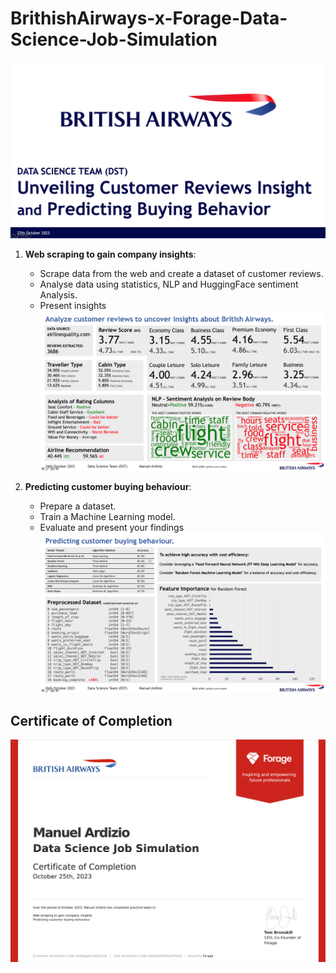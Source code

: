 # BrithishAirways-x-Forage-Data-Science-Job-Simulation

![Unveiling Customer Reviews Insight and Predicting Buying Behavior.](https://github.com/ardizio/BrithishAirways-x-Forage-Data-Science-Job-Simulation/blob/main/BA-init.png)

1. **Web scraping to gain company insights**:
   - Scrape data from the web and create a dataset of customer reviews.
   - Analyse data using statistics, NLP and HuggingFace sentiment Analysis.
   - Present insights
   ![BA Task 1](https://github.com/ardizio/BrithishAirways-x-Forage-Data-Science-Job-Simulation/blob/main/Task1-EDA.png)

   
2. **Predicting customer buying behaviour**:
   - Prepare a dataset.
   - Train a Machine Learning model.
   - Evaluate and present your findings  
   ![BA Task 1](https://github.com/ardizio/BrithishAirways-x-Forage-Data-Science-Job-Simulation/blob/main/Task2-ML.png)



## Certificate of Completion
![Certificate](https://github.com/ardizio/BrithishAirways-x-Forage-Data-Science-Job-Simulation/blob/main/forage-ba-certificate.png)

